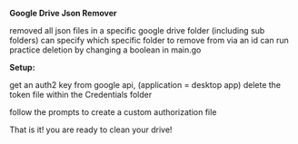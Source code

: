 **Google Drive Json Remover**

removed all json files in a specific google drive folder (including sub folders)
can specify which specific folder to remove from via an id
can run practice deletion by changing a boolean in main.go

**Setup:**

get an auth2 key from google api, (application = desktop app)
delete the token file within the Credentials folder

follow the prompts to create a custom authorization file

That is it! you are ready to clean your drive!
